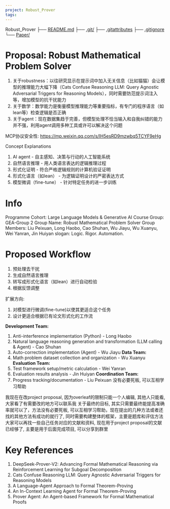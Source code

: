 ```yaml
---
project: Robust_Prover
tags:
---
```


Robust_Prover
├── [README.md](README.md)
├── [.git/](.git)
├── [.gitattributes](.gitattributes)
├── [.gitignore](.gitignore)
└── [Paper/](Paper)


# Proposal: Robust Mathematical Problem Solver
1. 关于robustness：以往研究显示在提示词中加入无关信息（比如猫猫）会让模型的推理能力大幅下降（Cats Confuse Reasoning LLM: Query Agnostic Adversarial Triggers for Reasoning Models），同时需要防范提示词注入等，增加模型的抗干扰能力
2. 关于数学：数学能力是衡量模型推理能力等重要指标，有专门的程序语言（如lean等）检查逻辑是否正确
3. 关于agent：现在数据集趋于完善，但模型处理不恰当输入和自我纠错的能力并不强，利用agent调用多种工具或许可以解决这个问题

MCP协议安全性: https://mp.weixin.qq.com/s/IH5esRD9mzwbq5TCYF9eHg

Concept Explanations
1. AI agent - 自主感知、决策与行动的人工智能系统
2. 自然语言推理 - 用人类语言表达的逻辑推理过程
3. 形式化证明 - 符合严格逻辑规则的计算机验证证明
4. 形式化语言（如lean） - 为逻辑证明设计的严密表达方式
5. 模型微调（fine-tune） - 针对特定任务的进一步训练

# Info
Programme Cohort: Large Language Models & Generative AI
Course Group: GEA-Group 2
Group Name: Robust Mathematical Problem Solver
Group Members: Liu Peixuan, Long Haobo, Cao Shuhan, Wu Jiayu, Wu Xuanyu, Wei Yanran, Jin Huiyan
slogan: Logic. Rigor. Automation.

# Proposed Workflow
1. 预处理去干扰
2. 生成自然语言推理
3. 转写成形式化语言（如lean）进行自动检验
4. 根据反馈调整

扩展方向:
1. 对模型进行微调(fine-tune)以使其更适合这个任务
2. 设计更适合根据已有论文形式化的工作流

**Development Team:**
1. Anti-interference implementation (Python) - Long Haobo
2. Natural language reasoning generation and transformation (LLM calling & Agent) - Cao Shuhan
3. Auto-correction implementation (Agent) - Wu Jiayu
**Data Team:**  
4. Math problem dataset collection and organization - Wu Xuanyu
**Evaluation Team:**  
5. Test framework setup/metric calculation - Wei Yanran  
6. Evaluation results analysis - Jin Huiyan
**Coordination Team:**  
7. Progress tracking/documentation - Liu Peixuan
没有必要死板, 可以互相学习帮助

我现在在改project proposal, 因为overleaf的限制只能一个人编辑, 其他人只能看, 大家看了有需要改的地方可以联系我
关于最终的目标, 其实只需要最终能提高准确率就可以了，方法没有必要死板, 可以互相学习帮助，现在提出的几种方法或者还找的其他方法有成功的就行了, 同时需要构建整体的框架，主要是题库和评估方法
大家可以再找一些自己任务对应的文献和资料, 现在用于project proposal的文献已经够了, 主要是用于后面完成项目, 可以分享到群里
# Key References
1. DeepSeek-Prover-V2: Advancing Formal Mathematical Reasoning via Reinforcement Learning for Subgoal Decomposition
2. Cats Confuse Reasoning LLM: Query Agnostic Adversarial Triggers for Reasoning Models
3. A Language-Agent Approach to Formal Theorem-Proving
4. An In-Context Learning Agent for Formal Theorem-Proving
5. Prover Agent: An Agent-based Framework for Formal Mathematical Proofs